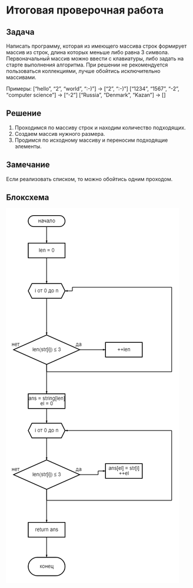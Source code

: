 # Итоговая проверочная работа

## Задача

Написать программу, которая из имеющего массива строк формирует массив из строк, длина которых меньше либо равна 3 символа.
Первоначальный массив можно ввести с клавиатуры, либо задать на старте выполнения алгоритма.
При решении не рекомендуется пользоваться коллекциями, лучше обойтись исключительно массивами.

Примеры:
[“hello”, “2”, “world”, “:-)”] -> [“2”, “:-)”]
[“1234”, “1567”, “-2”, “computer science”] -> [“-2”]
[“Russia”, “Denmark”, “Kazan”] -> [] 

## Решение
1. Проходимся по массиву строк и находим количество подходящих.
2. Создаем массив нужного размера.
3. Продимся по исходному массиву и переносим подходящие элементы. 

## Замечание

Если реализовать списком, то можно обойтись одним проходом.

## Блоксхема

![Это блок-схема](diagram.png)
